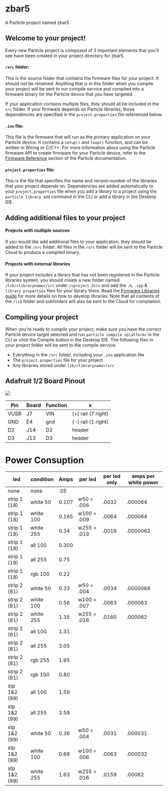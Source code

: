 # zbar5

A Particle project named zbar5

## Welcome to your project!

Every new Particle project is composed of 3 important elements that you'll see have been created in your project directory for zbar5.

#### ```/src``` folder:  
This is the source folder that contains the firmware files for your project. It should *not* be renamed. 
Anything that is in this folder when you compile your project will be sent to our compile service and compiled into a firmware binary for the Particle device that you have targeted.

If your application contains multiple files, they should all be included in the `src` folder. If your firmware depends on Particle libraries, those dependencies are specified in the `project.properties` file referenced below.

#### ```.ino``` file:
This file is the firmware that will run as the primary application on your Particle device. It contains a `setup()` and `loop()` function, and can be written in Wiring or C/C++. For more information about using the Particle firmware API to create firmware for your Particle device, refer to the [Firmware Reference](https://docs.particle.io/reference/firmware/) section of the Particle documentation.

#### ```project.properties``` file:  
This is the file that specifies the name and version number of the libraries that your project depends on. Dependencies are added automatically to your `project.properties` file when you add a library to a project using the `particle library add` command in the CLI or add a library in the Desktop IDE.

## Adding additional files to your project

#### Projects with multiple sources
If you would like add additional files to your application, they should be added to the `/src` folder. All files in the `/src` folder will be sent to the Particle Cloud to produce a compiled binary.

#### Projects with external libraries
If your project includes a library that has not been registered in the Particle libraries system, you should create a new folder named `/lib/<libraryname>/src` under `/<project dir>` and add the `.h`, `.cpp` & `library.properties` files for your library there. Read the [Firmware Libraries guide](https://docs.particle.io/guide/tools-and-features/libraries/) for more details on how to develop libraries. Note that all contents of the `/lib` folder and subfolders will also be sent to the Cloud for compilation.

## Compiling your project

When you're ready to compile your project, make sure you have the correct Particle device target selected and run `particle compile <platform>` in the CLI or click the Compile button in the Desktop IDE. The following files in your project folder will be sent to the compile service:

- Everything in the `/src` folder, including your `.ino` application file
- The `project.properties` file for your project
- Any libraries stored under `lib/<libraryname>/src`

## Adafruit 1/2 Board Pinout

![](https://docs.particle.io/assets/images/photon-2-pinout.svg)

Pin | Board | Function | x
----|-------|----------|-- 
VUSB|   J7  | VIN      | (+) rail (7 right)
GND |   E4  | gnd      | (-) rail (1 right)  
D2  |   J14 | D2       | header
D3  |   J13 | D3       | header  

# Power Consuption

led | condition | Amps | per led | per led only | amps per white power
----|-----------|------| ------ | ------------ |-----
none|none       | .05
strip 1 (18)|  white 50 | 0.107 | w50 = .006   | .0032 | .000064
strip 1 (18)|  white 100 | 0.165 | w100 = .009 | .0064 | .000064
strip 1 (18)|  white 255 | 0.34  | w255 = .019 | .0016 | .0000062
 strip 1 (18)|  all 100   | 0.300
strip 1 (18)|  all 255   | 0.75
strip 1 (18)|  rgb 100  | 0.22
strip 2 (81)|  white 50  | 0.33 | w50 = .004  | .0034  | .0000068
strip 2 (81)|  white 100 | 0.56 | w100 = .007 | .0063  | .000063
strip 2 (81)|  white 255 | 1.35 | w255 = .016 | .0160  | .000062
strip 2 (81)|  all 100   | 1.31
strip 2 (81)|  all 255   | 3.05
strip 2 (81)|  rgb 255   | 1.95
strip 2 (81)|  rgb 100   | 0.80
stp 1&2 (99)|  all 100   | 1.59
stp 1&2 (99)|  all 255   | 3.58
stp 1&2 (99)|  white 50  | 0.36 | w50 = .004  | .0031  | .000031
stp 1&2 (99)|  white 100 | 0.68 | w100 = .006 | .0063  | .000032
stp 1&2 (99)|  white 255 | 1.63 | w255 = .016 | .0159  | .00062